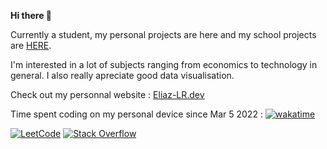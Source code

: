 **Hi there 👋** 

Currently a student, my personal projects are here and my school projects are [HERE](https://github.com/EliazLR-WorknStudies).

I'm interested in a lot of subjects ranging from economics to technology in general. I also really apreciate good data visualisation.

Check out my personnal website : [Eliaz-LR.dev](https://eliaz-lr.dev/)


Time spent coding on my personal device since Mar 5 2022 : [![wakatime](https://wakatime.com/badge/user/daf0cfff-7431-487e-b036-5476747df82f.svg)](https://wakatime.com/@daf0cfff-7431-487e-b036-5476747df82f)


[![LeetCode](https://img.shields.io/badge/LeetCode-000000?style=flat&logo=LeetCode&logoColor=#d16c06)](https://leetcode.com/Eliaz-LR/)
[![Stack Overflow](https://img.shields.io/badge/-Stackoverflow-FE7A16?style=flat&logo=stack-overflow&logoColor=white)](https://stackoverflow.com/users/14491660/eliaz)
